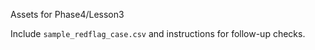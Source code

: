 Assets for Phase4/Lesson3

Include `sample_redflag_case.csv` and instructions for follow-up checks.
